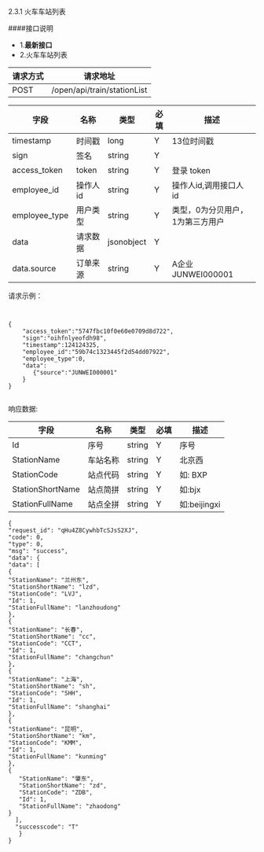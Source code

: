 2.3.1 火车车站列表

####接口说明
- 1.**最新接口**
- 2.火车车站列表


请求方式|请求地址
----|---
POST|/open/api/train/stationList


字段|名称|类型|必填|描述
-----|-----|----|----|----
timestamp|时间戳 |long |Y|13位时间戳
sign|签名 |string |Y|
access_token|token | string |Y|登录 token
employee_id| 操作人id|string |Y|操作人id,调用接口人 id
employee_type| 用户类型|string|Y|类型，0为分贝用户，1为第三方用户
data |请求数据| jsonobject |Y|
data.source| 订单来源|string |Y|A企业 JUNWEI000001




请求示例：

```


{
	"access_token":"5747fbc10f0e60e0709d8d722",
	"sign":"oihfnlyeofdh98",
	"timestamp":124124325,
	"employee_id":"59b74c1323445f2d54dd07922",
	"employee_type":0,
	"data":   
	   {"source":"JUNWEI000001"
	}
}


```



响应数据:

字段|名称|类型|必填|描述
-----|-----|----|----|----
Id| 序号|string |Y|序号
StationName|车站名称 |string |Y|北京西
StationCode| 站点代码| string|Y|如: BXP
StationShortName|站点简拼 |string |Y|如:bjx
StationFullName| 站点全拼 |string |Y|如:beijingxi


```
{
"request_id": "qHu4Z8CywhbTcSJsS2XJ",
"code": 0,
"type": 0,
"msg": "success",
"data": {
"data": [
{
"StationName": "兰州东",
"StationShortName": "lzd",
"StationCode": "LVJ",
"Id": 1,
"StationFullName": "lanzhoudong"
},
{
"StationName": "长春",
"StationShortName": "cc",
"StationCode": "CCT",
"Id": 1,
"StationFullName": "changchun"
},
{
"StationName": "上海",
"StationShortName": "sh",
"StationCode": "SHH",
"Id": 1,
"StationFullName": "shanghai"
},
{
"StationName": "昆明",
"StationShortName": "km",
"StationCode": "KMM",
"Id": 1,
"StationFullName": "kunming"
},
{
   "StationName": "肇东",
   "StationShortName": "zd",
   "StationCode": "ZDB",
   "Id": 1,
   "StationFullName": "zhaodong"
}
  ],
  "successcode": "T"
   }
}

```















